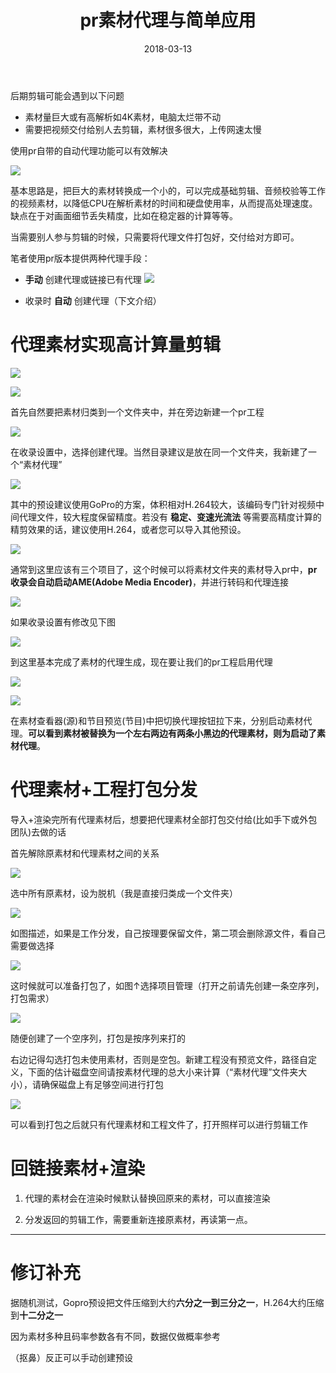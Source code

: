 ﻿---
title: "pr素材代理与简单应用"
date: 2018-03-13
type: ["影视"]
weight: 16
tags: ["影视","ADOBE"]
categories: ["影视"]
description: "代理素材使得在低性能机器上可以实现 大素材打包分发剪辑 && 高计算量剪辑"
featuredImage: "https://raw.githubusercontent.com/visnz/blog/master/pics/oldicon/pr.png"
---



后期剪辑可能会遇到以下问题

- 素材量巨大或有高解析如4K素材，电脑太烂带不动
- 需要把视频交付给别人去剪辑，素材很多很大，上传网速太慢

使用pr自带的自动代理功能可以有效解决

![](https://raw.githubusercontent.com/visnz/blog/master/pics/proxy/00.png)

基本思路是，把巨大的素材转换成一个小的，可以完成基础剪辑、音频校验等工作的视频素材，以降低CPU在解析素材的时间和硬盘使用率，从而提高处理速度。缺点在于对画面细节丢失精度，比如在稳定器的计算等等。

当需要别人参与剪辑的时候，只需要将代理文件打包好，交付给对方即可。

笔者使用pr版本提供两种代理手段：

- **手动** 创建代理或链接已有代理
  ![](https://raw.githubusercontent.com/visnz/blog/master/pics/proxy/01-1.png)

- 收录时 **自动** 创建代理（下文介绍）

# 代理素材实现高计算量剪辑

![](https://raw.githubusercontent.com/visnz/blog/master/pics/proxy/01.png)

![](https://raw.githubusercontent.com/visnz/blog/master/pics/proxy/02.png)

首先自然要把素材归类到一个文件夹中，并在旁边新建一个pr工程

![](https://raw.githubusercontent.com/visnz/blog/master/pics/proxy/03.png)

在收录设置中，选择创建代理。当然目录建议是放在同一个文件夹，我新建了一个“素材代理”

![](https://raw.githubusercontent.com/visnz/blog/master/pics/proxy/04.png)

其中的预设建议使用GoPro的方案，体积相对H.264较大，该编码专门针对视频中间代理文件，较大程度保留精度。若没有 **稳定、变速光流法** 等需要高精度计算的精剪效果的话，建议使用H.264，或者您可以导入其他预设。

![](https://raw.githubusercontent.com/visnz/blog/master/pics/proxy/05.png)

通常到这里应该有三个项目了，这个时候可以将素材文件夹的素材导入pr中，**pr收录会自动启动AME(Adobe Media Encoder)**，并进行转码和代理连接

![](https://raw.githubusercontent.com/visnz/blog/master/pics/proxy/06.png)

如果收录设置有修改见下图

![](https://raw.githubusercontent.com/visnz/blog/master/pics/proxy/07.png)

到这里基本完成了素材的代理生成，现在要让我们的pr工程启用代理

![](https://raw.githubusercontent.com/visnz/blog/master/pics/proxy/08.png)

![](https://raw.githubusercontent.com/visnz/blog/master/pics/proxy/09.png)

在素材查看器(源)和节目预览(节目)中把切换代理按钮拉下来，分别启动素材代理。**可以看到素材被替换为一个左右两边有两条小黑边的代理素材，则为启动了素材代理**。

# 代理素材+工程打包分发

导入+渲染完所有代理素材后，想要把代理素材全部打包交付给(比如手下或外包团队)去做的话

首先解除原素材和代理素材之间的关系

![](https://raw.githubusercontent.com/visnz/blog/master/pics/proxy/10.png)

选中所有原素材，设为脱机（我是直接归类成一个文件夹）

![](https://raw.githubusercontent.com/visnz/blog/master/pics/proxy/11.png)

如图描述，如果是工作分发，自己按理要保留文件，第二项会删除源文件，看自己需要做选择

![](https://raw.githubusercontent.com/visnz/blog/master/pics/proxy/12.png)

这时候就可以准备打包了，如图↑选择项目管理（打开之前请先创建一条空序列，打包需求）

![](https://raw.githubusercontent.com/visnz/blog/master/pics/proxy/13.png)

随便创建了一个空序列，打包是按序列来打的

右边记得勾选打包未使用素材，否则是空包。新建工程没有预览文件，路径自定义，下面的估计磁盘空间请按素材代理的总大小来计算（“素材代理”文件夹大小），请确保磁盘上有足够空间进行打包

![](https://raw.githubusercontent.com/visnz/blog/master/pics/proxy/14.png)

可以看到打包之后就只有代理素材和工程文件了，打开照样可以进行剪辑工作

# 回链接素材+渲染

1. 代理的素材会在渲染时候默认替换回原来的素材，可以直接渲染

2. 分发返回的剪辑工作，需要重新连接原素材，再读第一点。

---

# 修订补充

据随机测试，Gopro预设把文件压缩到大约**六分之一到三分之一**，H.264大约压缩到**十二分之一**

因为素材多种且码率参数各有不同，数据仅做概率参考

（抠鼻）反正可以手动创建预设
